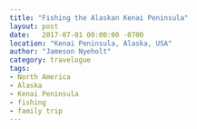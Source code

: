 ```yaml
---
title: "Fishing the Alaskan Kenai Peninsula"
layout: post
date:   2017-07-01 00:00:00 -0700
location: "Kenai Peninsula, Alaska, USA"
author: "Jameson Nyeholt"
category: travelogue
tags:
- North America
- Alaska
- Kenai Peninsula
- fishing
- family trip
---
```


